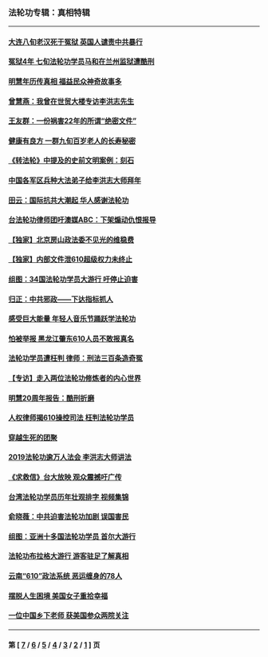 ### 法轮功专辑：真相特辑
---
#### [大连八旬老汉死于冤狱 英国人谴责中共暴行](../../pages/nf4389/n13480118.md?01190430) 
#### [冤狱4年 七旬法轮功学员马和在兰州监狱遭酷刑](../../pages/nf4389/n13304688.md?01190430) 
#### [明慧年历传真相 福益民众神奇故事多](../../pages/nf4389/n13294545.md?01190430) 
#### [曾慧燕：我曾在世贸大楼专访李洪志先生](../../pages/nf4389/n12898729.md?01190430) 
#### [王友群：一份祸害22年的所谓“绝密文件”](../../pages/nf4389/n12871750.md?01190430) 
#### [健康有良方 一群九旬百岁老人的长寿秘密](../../pages/nf4389/n12847475.md?01190430) 
#### [《转法轮》中提及的史前文明案例：刻石](../../pages/nf4389/n12758577.md?01190430) 
#### [中国各军区兵种大法弟子给李洪志大师拜年](../../pages/nf4389/n12750047.md?01190430) 
#### [田云：国际抗共大潮起 华人感谢法轮功](../../pages/nf4389/n12357708.md?01190430) 
#### [台法轮功律师团吁澳媒ABC：下架煽动仇恨报导](../../pages/nf4389/n12279917.md?01190430) 
#### [【独家】北京房山政法委不见光的维稳费](../../pages/nf4389/n12031979.md?01190430) 
#### [【独家】内部文件泄610超级权力未终止](../../pages/nf4389/n12023895.md?01190430) 
#### [组图：34国法轮功学员大游行 吁停止迫害](../../pages/nf4389/n11492658.md?01190430) 
#### [归正：中共邪政——下达指标抓人](../../pages/nf4389/n11474770.md?01190430) 
#### [感受巨大能量 年轻人音乐节踊跃学法轮功](../../pages/nf4389/n11441981.md?01190430) 
#### [怕被举报 黑龙江肇东610人员不敢报真名](../../pages/nf4389/n11436499.md?01190430) 
#### [法轮功学员遭枉判 律师：刑法三百条造奇冤](../../pages/nf4389/n11433943.md?01190430) 
#### [【专访】走入两位法轮功修炼者的内心世界](../../pages/nf4389/n11415623.md?01190430) 
#### [明慧20周年报告：酷刑折磨](../../pages/nf4389/n11387954.md?01190430) 
#### [人权律师揭610操控司法 枉判法轮功学员](../../pages/nf4389/n11313370.md?01190430) 
#### [穿越生死的团聚](../../pages/nf4389/n11258922.md?01190430) 
#### [2019法轮功逾万人法会 李洪志大师讲法](../../pages/nf4389/n11265303.md?01190430) 
#### [《求救信》台大放映 观众震撼吁广传](../../pages/nf4389/n10922251.md?01190430) 
#### [台湾法轮功学员历年壮观排字 视频集锦](../../pages/nf4389/n10878789.md?01190430) 
#### [俞晓薇：中共迫害法轮功加剧 误国害民](../../pages/nf4389/n10859260.md?01190430) 
#### [组图：亚洲十多国法轮功学员 首尔大游行](../../pages/nf4389/n10781149.md?01190430) 
#### [法轮功布拉格大游行 游客驻足了解真相](../../pages/nf4389/n10749360.md?01190430) 
#### [云南“610”政法系统 恶运缠身的78人](../../pages/nf4389/n10747534.md?01190430) 
#### [摆脱人生困境 美国女子重拾幸福](../../pages/nf4389/n10688678.md?01190430) 
#### [一位中国乡下老师 获美国参众两院关注](../../pages/nf4389/n10683927.md?01190430) 

---
#### 第 [ [7](./7.md?01190430) / [6](./6.md?01190430) / [5](./5.md?01190430) / [4](./4.md?01190430) / [3](./3.md?01190430) / [2](./2.md?01190430) / [1](./1.md?01190430) ] 页
